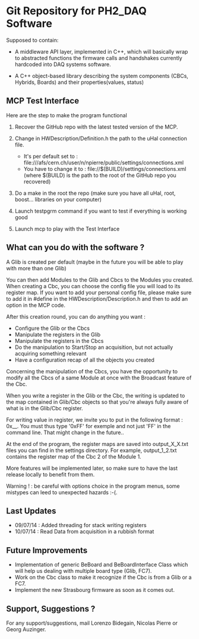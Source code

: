 Git Repository for PH2_DAQ Software
===================================


Supposed to contain:

- A middleware API layer, implemented in C++, which will basically wrap
to abstracted functions the firmware calls and handshakes currently
hardcoded into DAQ systems software.

- A C++ object-based library describing the system components (CBCs,
Hybrids, Boards) and their properties(values, status)



MCP Test Interface
------------------

Here are the step to make the program functional

1. Recover the GitHub repo with the latest tested version of the MCP.

2. Change in HWDescription/Definition.h the path to the uHal connection file.
   - It's per default set to :
   file:///afs/cern.ch/user/n/npierre/public/settings/connections.xml
   - You have to change it to :
   file://$(BUILD)/settings/connections.xml (where $(BUILD) is the path to the
   root of the GitHub repo you recovered)

3. Do a make in the root the repo (make sure you have all uHal, root, boost... libraries on your computer)

4. Launch testpgrm command if you want to test if everything is working good

5. Launch mcp to play with the Test Interface


What can you do with the software ?
-----------------------------------

A Glib is created per default (maybe in the future you will be able to play with more than one Glib)

You can then add Modules to the Glib and Cbcs to the Modules you created.
When creating a Cbc, you can choose the config file you will load to its
register map.
If you want to add your personal config file, please make sure to add it in #define
in the HWDescription/Description.h and then to add an option in the MCP code.

After this creation round, you can do anything you want :
- Configure the Glib or the Cbcs
- Manipulate the registers in the Glib
- Manipulate the registers in the Cbcs
- Do the manipulation to Start/Stop an acquisition, but not actually acquiring something relevant
- Have a configuration recap of all the objects you created

Concerning the manipulation of the Cbcs, you have the opportunity to modify all the
Cbcs of a same Module at once with the Broadcast feature of the Cbc.

When you write a register in the Glib or the Cbc, the writing is updated to the
map contained in Glib/Cbc objects so that you're always fully aware of what is
in the Glib/Cbc register.

For writing value in register, we invite you to put in the following format : 0x__.
You must thus type '0xFF' for exemple and not just 'FF' in the command line. That
might change in the future..

At the end of the program, the register maps are saved into output_X_X.txt files
you can find in the settings directory. For example, output_1_2.txt contains the
register map of the Cbc 2 of the Module 1.

More features will be implemented later, so make sure to have the last release
locally to benefit from them.

Warning ! : be careful with options choice in the program menus, some mistypes can leed
to unexpected hazards :-(.

Last Updates
------------

- 09/07/14 : Added threading for stack writing registers
- 10/07/14 : Read Data from acquisition in a rubbish format


Future Improvements
-------------------

- Implementation of generic BeBoard and BeBoardInterface Class which will help us
dealing with multiple board type (Glib, FC7).
- Work on the Cbc class to make it recognize if the Cbc is from a Glib or a FC7.
- Implement the new Strasbourg firmware as soon as it comes out.


Support, Suggestions ?
----------------------

For any support/suggestions, mail Lorenzo Bidegain, Nicolas Pierre or Georg Auzinger.

